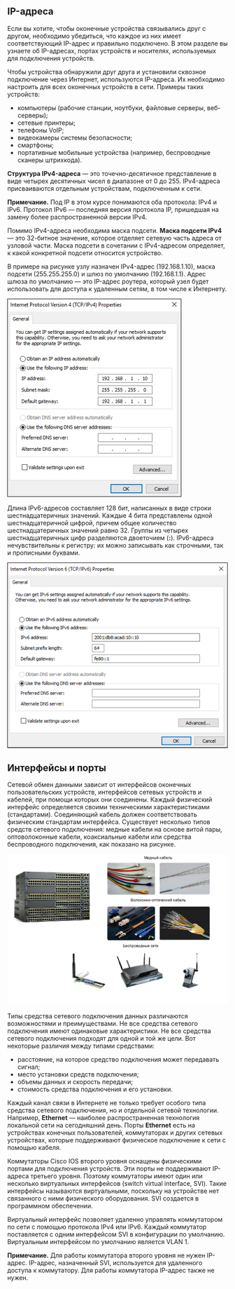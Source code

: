 <!-- verified: agorbachev 03.05.2022 -->

<!-- 2.6.1 -->
## IP-адреса

Если вы хотите, чтобы оконечные устройства связывались друг с другом, необходимо убедиться, что каждое из них имеет соответствующий IP-адрес и правильно подключено. В этом разделе вы узнаете об IP-адресах, портах устройств и носителях, используемых для подключения устройств.

Чтобы устройства обнаружили друг друга и установили сквозное подключение через Интернет, используются IP-адреса. Их необходимо настроить для всех оконечных устройств в сети. Примеры таких устройств:

* компьютеры (рабочие станции, ноутбуки, файловые серверы, веб-серверы);
* сетевые принтеры;
* телефоны VoIP;
* видеокамеры системы безопасности;
* смартфоны;
* портативные мобильные устройства (например, беспроводные сканеры штрихкода).

**Структура IPv4-адреса** — это точечно-десятичное представление в виде четырех десятичных чисел в диапазоне от 0 до 255. IPv4-адреса присваиваются отдельным устройствам, подключенным к сети.

**Примечание.** Под IP в этом курсе понимаются оба протокола: IPv4 и IPv6. Протокол IPv6 — последняя версия протокола IP, пришедшая на замену более распространенной версии IPv4.

Помимо IPv4-адреса необходима маска подсети. **Маска подсети IPv4** — это 32-битное значение, которое отделяет сетевую часть адреса от узловой части. Маска подсети в сочетании с IPv4-адресом определяет, к какой конкретной подсети относится устройство.

В примере на рисунке узлу назначен IPv4-адрес (192.168.1.10), маска подсети (255.255.255.0) и шлюз по умолчанию (192.168.1.1). Адрес шлюза по умолчанию — это IP-адрес роутера, который узел будет использовать для доступа к удаленным сетям, в том числе к Интернету.

![](./assets/2.6.1-1.jpg)

Длина IPv6-адресов составляет 128 бит, написанных в виде строки шестнадцатеричных значений. Каждые 4 бита представлены одной шестнадцатеричной цифрой, причем общее количество шестнадцатеричных значений равно 32. Группы из четырех шестнадцатеричных цифр разделяются двоеточием (**:**). IPv6-адреса нечувствительны к регистру: их можно записывать как строчными, так и прописными буквами.

![](./assets/2.6.1-2.png)

<!-- 2.6.2 -->
## Интерфейсы и порты

Сетевой обмен данными зависит от интерфейсов оконечных пользовательских устройств, интерфейсов сетевых устройств и кабелей, при помощи которых они соединены. Каждый физический интерфейс определяется своими техническими характеристиками (стандартами). Соединяющий кабель должен соответствовать физическим стандартам интерфейса. Существует несколько типов средств сетевого подключения: медные кабели на основе витой пары, оптоволоконные кабели, коаксиальные кабели или средства беспроводного подключения, как показано на рисунке.

![](./assets/2.6.2.png)


Типы средства сетевого подключения данных различаются возможностями и преимуществами. Не все средства сетевого подключения имеют одинаковые характеристики. Не все средства сетевого подключения подходят для одной и той же цели. Вот некоторые различия между типами средствами:

* расстояние, на которое средство подключения может передавать сигнал;
* место установки средств подключения;
* объемы данных и скорость передачи;
* стоимость средства подключения и его установки.

Каждый канал связи в Интернете не только требует особого типа средства сетевого подключения, но и отдельной сетевой технологии. Например, **Ethernet** — наиболее распространенная технология локальной сети на сегодняшний день. Порты **Ethernet** есть на устройствах конечных пользователей, коммутаторах и других сетевых устройствах, которые поддерживают физическое подключение к сети с помощью кабеля.

Коммутаторы Cisco IOS второго уровня оснащены физическими портами для подключения устройств. Эти порты не поддерживают IP-адреса третьего уровня. Поэтому коммутаторы имеют один или несколько виртуальных интерфейсов (switch virtual interface, SVI). Такие интерфейсы называются виртуальными, поскольку на устройстве нет связанного с ними физического оборудования. SVI создается в программном обеспечении.

Виртуальный интерфейс позволяет удаленно управлять коммутатором по сети с помощью протокола IPv4 или IPv6. Каждый коммутатор поставляется с одним интерфейсом SVI в конфигурации по умолчанию. Виртуальным интерфейсом по умолчанию является VLAN 1.

**Примечание.** Для работы коммутатора второго уровня не нужен IP-адрес. IP-адрес, назначенный SVI, используется для удаленного доступа к коммутатору. Для работы коммутатора IP-адрес также не нужен.

<!-- 2.6.3 -->
<!-- quiz -->

